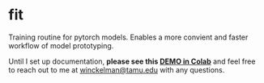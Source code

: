 # fit

Training routine for pytorch models. Enables a more convient and faster workflow of model prototyping.

Until I set up documentation, **please see this [DEMO in Colab](https://colab.research.google.com/drive/1KQFv0z3JUV1C3ctORTvsvpPA-GJ_Ubur?usp=sharing)** and feel free to reach out to me at winckelman@tamu.edu with any questions.
